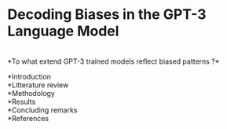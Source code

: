# **Decoding Biases in the GPT-3 Language Model**
<br>
*To what extend GPT-3 trained models reflect biased patterns ?*

<br>

*Introduction
<br>
*Litterature review
<br>
*Methodology
<br>
*Results 
<br>
*Concluding remarks
<br>
*References
<br> 
